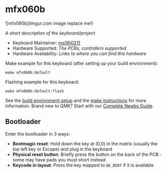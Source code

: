 # mfx060b

![mfx060b](imgur.com image replace me!)

*A short description of the keyboard/project*

* Keyboard Maintainer: [ms06j0211](https://github.com/ms06j0211)
* Hardware Supported: *The PCBs, controllers supported*
* Hardware Availability: *Links to where you can find this hardware*

Make example for this keyboard (after setting up your build environment):

    make mfx060b:default

Flashing example for this keyboard:

    make mfx060b:default:flash

See the [build environment setup](https://docs.qmk.fm/#/getting_started_build_tools) and the [make instructions](https://docs.qmk.fm/#/getting_started_make_guide) for more information. Brand new to QMK? Start with our [Complete Newbs Guide](https://docs.qmk.fm/#/newbs).

## Bootloader

Enter the bootloader in 3 ways:

* **Bootmagic reset**: Hold down the key at (0,0) in the matrix (usually the top left key or Escape) and plug in the keyboard
* **Physical reset button**: Briefly press the button on the back of the PCB - some may have pads you must short instead
* **Keycode in layout**: Press the key mapped to `QK_BOOT` if it is available
